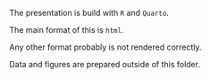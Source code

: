
The presentation is build with `R` and `Quarto`.

The main format of this is `html`.

Any other format probably is not rendered correctly.

Data and figures are prepared outside of this folder.
